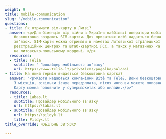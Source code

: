 ```yaml
---
weight: 9
title: mobile-communication
slug: "/mobile-communication"
questions:
- title: Як отримати sim-карту в Литві?
  answer: <p>Для біженців від війни з України найбільші оператори мобільного зв'язку
    безкоштовно роздають SIM-картки. Для приватних осіб надається безкоштовний мобільний
    зв'язок. SIM-карти можна отримати в наметах Литовської стрілецької спілки (ЛСС),
    реєстраційних центрах та штаб-квартирі ЛСС, а також у магазинах <a href="https://www.telia.lt/privatiems/pagalba/salonai">Telia</a>
    на литовсько-польському кордоні. </p>
  resources:
  - title: Telia
    subtitle: " Провайдер мобільного зв'язку"
    url: https://www.telia.lt/privatiems/pagalba/salonai
- title: На який термін видається безкоштовна картка?
  answer: "<p>Карти надаються компаніями Bitė та Tele2. Вони безкоштовні протягом
    3 місяців, оскільки існує передоплата, після чого ви можете поповнювати їх самостійно.
    Карту можна поповнити у супермаркетах або онлайн.</p>"
  resources:
  - title: Labas.lt
    subtitle: Провайдер мобільного зв'язку
    url: https://labas.lt
  - subtitle: Провайдер мобільного зв'язку
    url: https://pildyk.lt
    title: Pildyk.lt
title_override: МОБІЛЬНЕ ЗВ'ЯЗКУ

---
```

